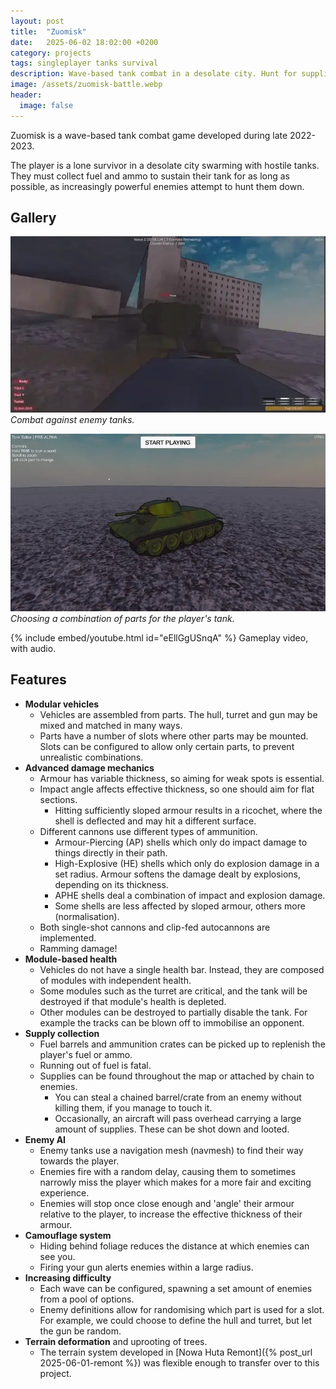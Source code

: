 ```yaml
---
layout: post
title:  "Zuomisk"
date:   2025-06-02 18:02:00 +0200
category: projects
tags: singleplayer tanks survival
description: Wave-based tank combat in a desolate city. Hunt for supplies and survive as long as possible.
image: /assets/zuomisk-battle.webp
header:
  image: false
---
```


Zuomisk is a wave-based tank combat game developed during late 2022-2023.

The player is a lone survivor in a desolate city swarming with hostile tanks.
They must collect fuel and ammo to sustain their tank for as long as possible, as increasingly powerful enemies attempt to hunt them down.

## Gallery
![Tank combat](/assets/zuomisk-battle.webp)
_Combat against enemy tanks._

![Tank editor](/assets/zuomisk-editor.webp)
_Choosing a combination of parts for the player's tank._

{% include embed/youtube.html id="eEllGgUSnqA" %}
Gameplay video, with audio.

## Features
- **Modular vehicles**
  - Vehicles are assembled from parts. The hull, turret and gun may be mixed and matched in many ways.
  - Parts have a number of slots where other parts may be mounted. Slots can be configured to allow only certain parts, to prevent unrealistic combinations.
- **Advanced damage mechanics**
  - Armour has variable thickness, so aiming for weak spots is essential.
  - Impact angle affects effective thickness, so one should aim for flat sections.
    - Hitting sufficiently sloped armour results in a ricochet, where the shell is deflected and may hit a different surface.
  - Different cannons use different types of ammunition.
    - Armour-Piercing (AP) shells which only do impact damage to things directly in their path.
    - High-Explosive (HE) shells which only do explosion damage in a set radius. Armour softens the damage dealt by explosions, depending on its thickness.
    - APHE shells deal a combination of impact and explosion damage.
    - Some shells are less affected by sloped armour, others more (normalisation).
  - Both single-shot cannons and clip-fed autocannons are implemented.
  - Ramming damage!
- **Module-based health**
  - Vehicles do not have a single health bar. Instead, they are composed of modules with independent health.
  - Some modules such as the turret are critical, and the tank will be destroyed if that module's health is depleted.
  - Other modules can be destroyed to partially disable the tank. For example the tracks can be blown off to immobilise an opponent.
- **Supply collection**
  - Fuel barrels and ammunition crates can be picked up to replenish the player's fuel or ammo.
  - Running out of fuel is fatal.
  - Supplies can be found throughout the map or attached by chain to enemies.
    - You can steal a chained barrel/crate from an enemy without killing them, if you manage to touch it.
    - Occasionally, an aircraft will pass overhead carrying a large amount of supplies. These can be shot down and looted.
- **Enemy AI**
  - Enemy tanks use a navigation mesh (navmesh) to find their way towards the player.
  - Enemies fire with a random delay, causing them to sometimes narrowly miss the player which makes for a more fair and exciting experience.
  - Enemies will stop once close enough and 'angle' their armour relative to the player, to increase the effective thickness of their armour.
- **Camouflage system**
  - Hiding behind foliage reduces the distance at which enemies can see you.
  - Firing your gun alerts enemies within a large radius.
- **Increasing difficulty**
  - Each wave can be configured, spawning a set amount of enemies from a pool of options.
  - Enemy definitions allow for randomising which part is used for a slot. For example, we could choose to define the hull and turret, but let the gun be random.
- **Terrain deformation** and uprooting of trees.
  - The terrain system developed in [Nowa Huta Remont]({% post_url 2025-06-01-remont %}) was flexible enough to transfer over to this project.